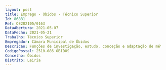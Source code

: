 ```yaml
--- 
layout: post
title: Emprego - Óbidos - Técnico Superior
Id: 86831
Ref: OE202105/0163
DataAbertura: 2021-05-07
DataFecho: 2021-05-21
Trabalho: Técnico Superior
Empregador: Câmara Municipal de Óbidos
Descricao: Funções de investigação, estudo, conceção e adaptação de métodos e processos científico técnicos, de âmbito geral ou especializado, executadas com autonomia e responsabilidade, tendo em vista informar a decisão superior, requerendo uma especialização e formação básica de nível de licenciatura. Apoiar a montagem de exposições temporárias e permanente da Rede de Museus e Galerias  gerir recursos humanos  responsável pelo atendimento e informação ao público  programar e assegurar o serviço educativo  gerir a Gift Shop  gestão física das instalações da Rede de Museus e Galerias  assegurar a atualização das estatísticas de visitantes das unidades orgânicas e colaborar na gestão das bases de dados relativas à realidade museológica portuguesa  emitir pareceres técnicos e propostas adequadas à consecução das tarefas que lhe incumbem.
CodigoPostal: 2510-086 ÓBIDOS
Concelho: Óbidos
Distrito: Leiria
--- 
```

